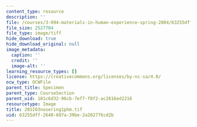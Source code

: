 ```yaml
---
content_type: resource
description: ''
file: /courses/3-094-materials-in-human-experience-spring-2004/63255dff2640607a39be2a202776cd2b_28SI03nosering1phm.tif
file_size: 2527704
file_type: image/tiff
hide_download: true
hide_download_original: null
image_metadata:
  caption: ''
  credit: ''
  image-alt: ''
learning_resource_types: []
license: https://creativecommons.org/licenses/by-nc-sa/4.0/
ocw_type: OCWFile
parent_title: Specimen
parent_type: CourseSection
parent_uid: 101c6d32-96cb-7ef7-f8f2-ac2616ed2216
resourcetype: Image
title: 28SI03nosering1phm.tif
uid: 63255dff-2640-607a-39be-2a202776cd2b
---
```

